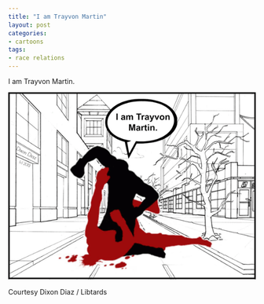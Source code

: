 ```yaml
---
title: "I am Trayvon Martin"
layout: post
categories:
- cartoons
tags:
- race relations
---
```


I am Trayvon Martin.

![I am Trayvon Martin](/assets/img/2013/08/I-am-Travon-Martin.png)

Courtesy Dixon Diaz / Libtards
